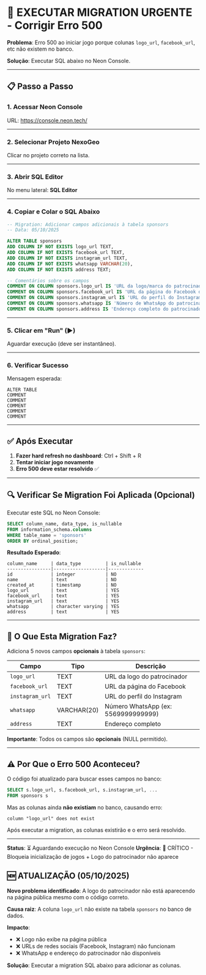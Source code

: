 # 🚨 EXECUTAR MIGRATION URGENTE - Corrigir Erro 500

**Problema**: Erro 500 ao iniciar jogo porque colunas `logo_url`, `facebook_url`, etc não existem no banco.

**Solução**: Executar SQL abaixo no Neon Console.

---

## 📋 Passo a Passo

### **1. Acessar Neon Console**

URL: https://console.neon.tech/

---

### **2. Selecionar Projeto NexoGeo**

Clicar no projeto correto na lista.

---

### **3. Abrir SQL Editor**

No menu lateral: **SQL Editor**

---

### **4. Copiar e Colar o SQL Abaixo**

```sql
-- Migration: Adicionar campos adicionais à tabela sponsors
-- Data: 05/10/2025

ALTER TABLE sponsors
ADD COLUMN IF NOT EXISTS logo_url TEXT,
ADD COLUMN IF NOT EXISTS facebook_url TEXT,
ADD COLUMN IF NOT EXISTS instagram_url TEXT,
ADD COLUMN IF NOT EXISTS whatsapp VARCHAR(20),
ADD COLUMN IF NOT EXISTS address TEXT;

-- Comentários sobre os campos
COMMENT ON COLUMN sponsors.logo_url IS 'URL da logo/marca do patrocinador';
COMMENT ON COLUMN sponsors.facebook_url IS 'URL da página do Facebook do patrocinador';
COMMENT ON COLUMN sponsors.instagram_url IS 'URL do perfil do Instagram do patrocinador';
COMMENT ON COLUMN sponsors.whatsapp IS 'Número de WhatsApp do patrocinador (formato: 5511999999999)';
COMMENT ON COLUMN sponsors.address IS 'Endereço completo do patrocinador';
```

---

### **5. Clicar em "Run" (▶️)**

Aguardar execução (deve ser instantâneo).

---

### **6. Verificar Sucesso**

Mensagem esperada:
```
ALTER TABLE
COMMENT
COMMENT
COMMENT
COMMENT
COMMENT
```

---

## ✅ Após Executar

1. **Fazer hard refresh no dashboard**: Ctrl + Shift + R
2. **Tentar iniciar jogo novamente**
3. **Erro 500 deve estar resolvido** ✅

---

## 🔍 Verificar Se Migration Foi Aplicada (Opcional)

Executar este SQL no Neon Console:

```sql
SELECT column_name, data_type, is_nullable
FROM information_schema.columns
WHERE table_name = 'sponsors'
ORDER BY ordinal_position;
```

**Resultado Esperado**:
```
column_name     | data_type         | is_nullable
----------------|-------------------|-------------
id              | integer           | NO
name            | text              | NO
created_at      | timestamp         | NO
logo_url        | text              | YES
facebook_url    | text              | YES
instagram_url   | text              | YES
whatsapp        | character varying | YES
address         | text              | YES
```

---

## 🎯 O Que Esta Migration Faz?

Adiciona 5 novos campos **opcionais** à tabela `sponsors`:

| Campo | Tipo | Descrição |
|-------|------|-----------|
| `logo_url` | TEXT | URL da logo do patrocinador |
| `facebook_url` | TEXT | URL da página do Facebook |
| `instagram_url` | TEXT | URL do perfil do Instagram |
| `whatsapp` | VARCHAR(20) | Número WhatsApp (ex: 5569999999999) |
| `address` | TEXT | Endereço completo |

**Importante**: Todos os campos são **opcionais** (NULL permitido).

---

## ⚠️ Por Que o Erro 500 Aconteceu?

O código foi atualizado para buscar esses campos no banco:

```sql
SELECT s.logo_url, s.facebook_url, s.instagram_url, ...
FROM sponsors s
```

Mas as colunas ainda **não existiam** no banco, causando erro:

```
column "logo_url" does not exist
```

Após executar a migration, as colunas existirão e o erro será resolvido.

---

**Status**: ⏳ Aguardando execução no Neon Console
**Urgência**: 🔴 CRÍTICO - Bloqueia inicialização de jogos + Logo do patrocinador não aparece

## 🆕 ATUALIZAÇÃO (05/10/2025)

**Novo problema identificado**: A logo do patrocinador não está aparecendo na página pública mesmo com o código correto.

**Causa raiz**: A coluna `logo_url` não existe na tabela `sponsors` no banco de dados.

**Impacto**:
- ❌ Logo não exibe na página pública
- ❌ URLs de redes sociais (Facebook, Instagram) não funcionam
- ❌ WhatsApp e endereço do patrocinador não disponíveis

**Solução**: Executar a migration SQL abaixo para adicionar as colunas.

